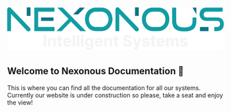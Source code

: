 # ![Nexonous Banner](./assets/Banner-Light.svg "Nexonous Banner")

## Welcome to Nexonous Documentation 📖

This is where you can find all the documentation for all our systems. Currently our website is under construction so please, take a seat and enjoy the view!
